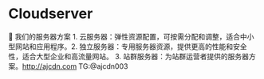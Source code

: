 # Cloudserver
🌟 我们的服务器方案 1. 云服务器：弹性资源配置，可按需分配和调整，适合中小型网站和应用程序。2. 独立服务器：专用服务器资源，提供更高的性能和安全性，适合大型企业和高流量网站。 3. 站群服务器：为站群运营者提供的服务器方案。http://ajcdn.com TG:@ajcdn003
